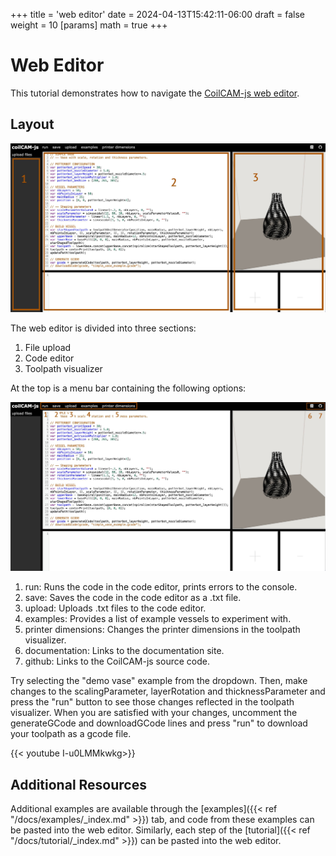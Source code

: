+++
title = 'web editor'
date = 2024-04-13T15:42:11-06:00
draft = false
weight = 10
[params]
  math = true
+++

# Web Editor
This tutorial demonstrates how to navigate the [CoilCAM-js web editor](https://sambourgault.github.io/coilCAM-js/).

## Layout
![Web Editor Quick Start 1](../../../images/quick-start/web-editor-quickstart1.jpg)

The web editor is divided into three sections:
1. File upload
2. Code editor 
3. Toolpath visualizer 

At the top is a menu bar containing the following options:

![Web Editor Quick Start 2](../../../images/quick-start/web-editor-quickstart2.jpg)

1. run: Runs the code in the code editor, prints errors to the console.
2. save: Saves the code in the code editor as a .txt file.
3. upload: Uploads .txt files to the code editor.
4. examples: Provides a list of example vessels to experiment with.
5. printer dimensions: Changes the printer dimensions in the toolpath visualizer.
6. documentation: Links to the documentation site.
7. github: Links to the CoilCAM-js source code.

Try selecting the "demo vase" example from the dropdown. Then, make changes to the scalingParameter, layerRotation and thicknessParameter and press the "run" button to see those changes reflected in the toolpath visualizer. When you are satisfied with your changes, uncomment the generateGCode and downloadGCode lines and press "run" to download your toolpath as a gcode file.

{{< youtube I-u0LMMkwkg>}}

## Additional Resources
Additional examples are available through the [examples]({{< ref "/docs/examples/_index.md" >}}) tab, and code from these examples can be pasted into the web editor. Similarly, each step of the [tutorial]({{< ref "/docs/tutorial/_index.md" >}}) can be pasted into the web editor.

